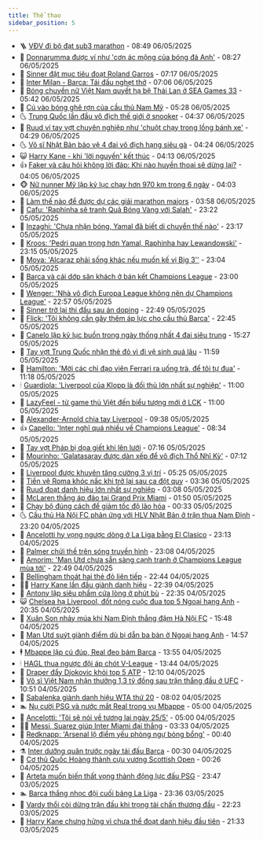 ```yaml
---
title: Thể thao
sidebar_position: 5
---
```


<!-- vnexpress-the-thao:START -->
- 🪜 [VĐV đi bộ đạt sub3 marathon](https://vnexpress.net/vdv-di-bo-dat-sub3-marathon-4882223.html) - 08:49 06/05/2025
- 🦩 [Donnarumma được ví như &#39;cơn ác mộng của bóng đá Anh&#39;](https://vnexpress.net/donnarumma-duoc-vi-nhu-con-ac-mong-cua-bong-da-anh-4882210.html) - 08:27 06/05/2025
- 🧰 [Sinner đặt mục tiêu đoạt Roland Garros](https://vnexpress.net/sinner-dat-muc-tieu-doat-roland-garros-4882224.html) - 07:17 06/05/2025
- 🤗 [Inter Milan - Barca: Tái đấu nghẹt thở](https://vnexpress.net/inter-milan-barca-tai-dau-nghet-tho-4882013.html) - 07:06 06/05/2025
- 🥳 [Bóng chuyền nữ Việt Nam quyết hạ bệ Thái Lan ở SEA Games 33](https://vnexpress.net/bong-chuyen-nu-viet-nam-quyet-ha-be-thai-lan-o-sea-games-33-4882241.html) - 05:42 06/05/2025
- 🦣 [Cú vào bóng ghê rợn của cầu thủ Nam Mỹ](https://vnexpress.net/cu-vao-bong-ghe-ron-cua-cau-thu-nam-my-4882227.html) - 05:28 06/05/2025
- 🌜 [Trung Quốc lần đầu vô địch thế giới ở snooker](https://vnexpress.net/trung-quoc-lan-dau-vo-dich-the-gioi-o-snooker-4882166.html) - 04:37 06/05/2025
- 🫶 [Ruud ví tay vợt chuyên nghiệp như &#39;chuột chạy trong lồng bánh xe&#39;](https://vnexpress.net/ruud-vi-tay-vot-chuyen-nghiep-nhu-chuot-chay-trong-long-banh-xe-4882011.html) - 04:29 06/05/2025
- 🌜 [Võ sĩ Nhật Bản bảo vệ 4 đai vô địch hạng siêu gà](https://vnexpress.net/vo-si-nhat-ban-bao-ve-4-dai-vo-dich-hang-sieu-ga-4882203.html) - 04:24 06/05/2025
- 😺 [Harry Kane - khi &#39;lời nguyền&#39; kết thúc](https://vnexpress.net/harry-kane-khi-loi-nguyen-ket-thuc-4881926.html) - 04:13 06/05/2025
- 👍 [Faker và câu hỏi không lời đáp: Khi nào huyền thoại sẽ dừng lại?](https://vnexpress.net/faker-va-cau-hoi-khong-loi-dap-khi-nao-huyen-thoai-se-dung-lai-4882172.html) - 04:05 06/05/2025
- 🐵 [Nữ nunner Mỹ lập kỷ lục chạy hơn 970 km trong 6 ngày](https://vnexpress.net/nu-nunner-my-lap-ky-luc-chay-hon-970-km-trong-6-ngay-4882158.html) - 04:03 06/05/2025
- 💫 [Làm thế nào để được dự các giải marathon majors](https://vnexpress.net/lam-the-nao-de-duoc-du-cac-giai-marathon-majors-4882063.html) - 03:58 06/05/2025
- 🦆 [Cafu: &#39;Raphinha sẽ tranh Quả Bóng Vàng với Salah&#39;](https://vnexpress.net/cafu-raphinha-se-tranh-qua-bong-vang-voi-salah-4882016.html) - 23:22 05/05/2025
- 🙉 [Inzaghi: &#39;Chưa nhận bóng, Yamal đã biết di chuyển thế nào&#39;](https://vnexpress.net/inzaghi-chua-nhan-bong-yamal-da-biet-di-chuyen-the-nao-4882005.html) - 23:17 05/05/2025
- 📝 [Kroos: &#39;Pedri quan trọng hơn Yamal, Raphinha hay Lewandowski&#39;](https://vnexpress.net/kroos-pedri-quan-trong-hon-yamal-raphinha-hay-lewandowski-4882001.html) - 23:15 05/05/2025
- 💯 [Moya: &#39;Alcaraz phải sống khác nếu muốn kế vị Big 3&#39;&#39;](https://vnexpress.net/moya-alcaraz-phai-song-khac-neu-muon-ke-vi-big-3-4882007.html) - 23:04 05/05/2025
- 🌈 [Barca và cái dớp sân khách ở bán kết Champions League](https://vnexpress.net/barca-va-cai-dop-san-khach-o-ban-ket-champions-league-4882012.html) - 23:00 05/05/2025
- 🦩 [Wenger: &#39;Nhà vô địch Europa League không nên dự Champions League&#39;](https://vnexpress.net/wenger-nha-vo-dich-europa-league-khong-nen-du-champions-league-4881999.html) - 22:57 05/05/2025
- 🐲 [Sinner trở lại thi đấu sau án doping](https://vnexpress.net/sinner-tro-lai-thi-dau-sau-an-doping-4882008.html) - 22:49 05/05/2025
- 🌁 [Flick: &#39;Tôi không cần gây thêm áp lực cho cầu thủ Barca&#39;](https://vnexpress.net/flick-toi-khong-can-gay-them-ap-luc-cho-cau-thu-barca-4882010.html) - 22:45 05/05/2025
- 💯 [Canelo lập kỷ lục buồn trong ngày thống nhất 4 đai siêu trung](https://vnexpress.net/canelo-lap-ky-luc-buon-trong-ngay-thong-nhat-4-dai-sieu-trung-4881990.html) - 15:27 05/05/2025
- 🌝 [Tay vợt Trung Quốc nhận thẻ đỏ vì đi vệ sinh quá lâu](https://vnexpress.net/tay-vot-trung-quoc-nhan-the-do-vi-di-ve-sinh-qua-lau-4881961.html) - 11:59 05/05/2025
- 🤖 [Hamilton: &#39;Mời các chỉ đạo viên Ferrari ra uống trà, để tôi tự đua&#39;](https://vnexpress.net/hamilton-moi-cac-chi-dao-vien-ferrari-ra-uong-tra-de-toi-tu-dua-4881937.html) - 11:18 05/05/2025
- 🕯 [Guardiola: &#39;Liverpool của Klopp là đối thủ lớn nhất sự nghiệp&#39;](https://vnexpress.net/guardiola-liverpool-cua-klopp-la-doi-thu-lon-nhat-su-nghiep-4881871.html) - 11:00 05/05/2025
- 🧰 [LazyFeel - từ game thủ Việt đến biểu tượng mới ở LCK](https://vnexpress.net/lazyfeel-tu-game-thu-viet-den-bieu-tuong-moi-o-lck-4881946.html) - 11:00 05/05/2025
- 🥳 [Alexander-Arnold chia tay Liverpool](https://vnexpress.net/alexander-arnold-chia-tay-liverpool-4874518.html) - 09:38 05/05/2025
- 👍 [Capello: &#39;Inter nghĩ quá nhiều về Champions League&#39;](https://vnexpress.net/capello-inter-nghi-qua-nhieu-ve-champions-league-4881753.html) - 08:34 05/05/2025
- 💪 [Tay vợt Pháp bị dọa giết khi lên lưới](https://vnexpress.net/tay-vot-phap-bi-doa-giet-khi-len-luoi-4881772.html) - 07:16 05/05/2025
- 👹 [Mourinho: &#39;Galatasaray được dàn xếp để vô địch Thổ Nhĩ Kỳ&#39;](https://vnexpress.net/mourinho-galatasaray-duoc-dan-xep-de-vo-dich-tho-nhi-ky-4881759.html) - 07:12 05/05/2025
- 🧰 [Liverpool được khuyên tăng cường 3 vị trí](https://vnexpress.net/liverpool-duoc-khuyen-tang-cuong-3-vi-tri-4881756.html) - 05:25 05/05/2025
- 🚀 [Tiền vệ Roma khóc nấc khi trở lại sau ca đột quỵ](https://vnexpress.net/tien-ve-roma-khoc-nac-khi-tro-lai-sau-ca-dot-quy-4881630.html) - 03:36 05/05/2025
- 🎃 [Ruud đoạt danh hiệu lớn nhất sự nghiệp](https://vnexpress.net/ruud-doat-danh-hieu-lon-nhat-su-nghiep-4881665.html) - 03:08 05/05/2025
- 🧰 [McLaren thắng áp đảo tại Grand Prix Miami](https://vnexpress.net/mclaren-thang-ap-dao-tai-grand-prix-miami-4881590.html) - 01:50 05/05/2025
- 👀 [Chạy bộ đúng cách để giảm tốc độ lão hóa](https://vnexpress.net/chay-bo-dung-cach-de-giam-toc-do-lao-hoa-4881558.html) - 00:33 05/05/2025
- 🌜 [Cầu thủ Hà Nội FC phản ứng với HLV Nhật Bản ở trận thua Nam Định](https://vnexpress.net/cau-thu-ha-noi-fc-phan-ung-voi-hlv-nhat-ban-o-tran-thua-nam-dinh-4881546.html) - 23:20 04/05/2025
- 🫶 [Ancelotti hy vọng ngược dòng ở La Liga bằng El Clasico](https://vnexpress.net/ancelotti-hy-vong-nguoc-dong-o-la-liga-bang-el-clasico-4881543.html) - 23:13 04/05/2025
- 🦄 [Palmer chửi thề trên sóng truyền hình](https://vnexpress.net/palmer-chui-the-tren-song-truyen-hinh-4881553.html) - 23:08 04/05/2025
- 🥳 [Amorim: &#39;Man Utd chưa sẵn sàng cạnh tranh ở Champions League mùa tới&#39;](https://vnexpress.net/amorim-man-utd-chua-san-sang-canh-tranh-o-champions-league-mua-toi-4881549.html) - 22:49 04/05/2025
- 🐲 [Bellingham thoát hai thẻ đỏ liên tiếp](https://vnexpress.net/bellingham-thoat-hai-the-do-lien-tiep-4881545.html) - 22:44 04/05/2025
- 🧑‍🏫 [Harry Kane lần đầu giành danh hiệu](https://vnexpress.net/harry-kane-lan-dau-gianh-danh-hieu-4881548.html) - 22:39 04/05/2025
- 🤔 [Antony lập siêu phẩm cứa lòng ở phút bù](https://vnexpress.net/antony-lap-sieu-pham-cua-long-o-phut-bu-4881550.html) - 22:35 04/05/2025
- 😺 [Chelsea hạ Liverpool, đốt nóng cuộc đua top 5 Ngoại hạng Anh](https://vnexpress.net/chelsea-ha-liverpool-dot-nong-cuoc-dua-top-5-ngoai-hang-anh-4881547.html) - 20:35 04/05/2025
- 💪 [Xuân Son nhảy múa khi Nam Định thắng đậm Hà Nội FC](https://vnexpress.net/xuan-son-nhay-mua-khi-nam-dinh-thang-dam-ha-noi-fc-4881539.html) - 15:48 04/05/2025
- 💼 [Man Utd suýt giành điểm dù bị dẫn ba bàn ở Ngoại hạng Anh](https://vnexpress.net/man-utd-suyt-gianh-diem-du-bi-dan-ba-ban-o-ngoai-hang-anh-4881531.html) - 14:57 04/05/2025
- 🕴 [Mbappe lập cú đúp, Real đeo bám Barca](https://vnexpress.net/mbappe-lap-cu-dup-real-deo-bam-barca-4881504.html) - 13:55 04/05/2025
- 🕯 [HAGL thua ngược đội áp chót V-League](https://vnexpress.net/hagl-thua-nguoc-doi-ap-chot-v-league-4881511.html) - 13:44 04/05/2025
- 📝 [Draper đẩy Djokovic khỏi top 5 ATP](https://vnexpress.net/draper-day-djokovic-khoi-top-5-atp-4881430.html) - 12:10 04/05/2025
- 🧐 [Võ sĩ Việt Nam nhận thưởng 1,3 tỷ đồng sau trận thắng đầu ở UFC](https://vnexpress.net/vo-si-viet-nam-nhan-thuong-1-3-ty-dong-sau-tran-thang-dau-o-ufc-4881483.html) - 10:51 04/05/2025
- 🙉 [Sabalenka giành danh hiệu WTA thứ 20](https://vnexpress.net/sabalenka-gianh-danh-hieu-wta-thu-20-4881420.html) - 08:02 04/05/2025
- 🏊 [Nụ cười PSG và nước mắt Real trong vụ Mbappe](https://vnexpress.net/nu-cuoi-psg-va-nuoc-mat-real-trong-vu-mbappe-4881323.html) - 05:00 04/05/2025
- 🌊 [Ancelotti: &#39;Tôi sẽ nói về tương lai ngày 25/5&#39;](https://vnexpress.net/ancelotti-toi-se-noi-ve-tuong-lai-ngay-25-5-4881328.html) - 05:00 04/05/2025
- 👨‍🏫 [Messi, Suarez giúp Inter Miami đại thắng](https://vnexpress.net/messi-suarez-giup-inter-miami-dai-thang-4881371.html) - 03:33 04/05/2025
- 🥷 [Redknapp: &#39;Arsenal lộ điểm yếu phòng ngự bóng bổng&#39;](https://vnexpress.net/redknapp-arsenal-lo-diem-yeu-phong-ngu-bong-bong-4881324.html) - 00:40 04/05/2025
- ⚗️ [Inter dưỡng quân trước ngày tái đấu Barca](https://vnexpress.net/inter-duong-quan-truoc-ngay-tai-dau-barca-4881317.html) - 00:30 04/05/2025
- 🌮 [Cơ thủ Quốc Hoàng thành cựu vương Scottish Open](https://vnexpress.net/co-thu-quoc-hoang-thanh-cuu-vuong-scottish-open-4881320.html) - 00:26 04/05/2025
- 🤩 [Arteta muốn biến thất vọng thành động lực đấu PSG](https://vnexpress.net/arteta-muon-bien-that-vong-thanh-dong-luc-dau-psg-4881319.html) - 23:47 03/05/2025
- 🏊 [Barca thắng nhọc đội cuối bảng La Liga](https://vnexpress.net/barca-thang-nhoc-doi-cuoi-bang-la-liga-4881312.html) - 23:36 03/05/2025
- 🐎 [Vardy thổi còi dừng trận đấu khi trọng tài chấn thương đầu](https://vnexpress.net/vardy-thoi-coi-dung-tran-dau-khi-trong-tai-chan-thuong-dau-4881310.html) - 22:23 03/05/2025
- 💫 [Harry Kane chưng hửng vì chưa thể đoạt danh hiệu đầu tiên](https://vnexpress.net/harry-kane-chung-hung-vi-chua-the-doat-danh-hieu-dau-tien-4881309.html) - 21:33 03/05/2025<!-- vnexpress-the-thao:END -->
